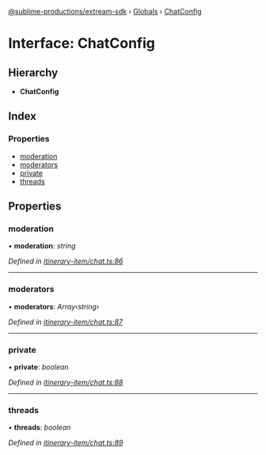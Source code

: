 [@sublime-productions/extream-sdk](../README.md) › [Globals](../globals.md) › [ChatConfig](chatconfig.md)

# Interface: ChatConfig

## Hierarchy

* **ChatConfig**

## Index

### Properties

* [moderation](chatconfig.md#moderation)
* [moderators](chatconfig.md#moderators)
* [private](chatconfig.md#private)
* [threads](chatconfig.md#threads)

## Properties

###  moderation

• **moderation**: *string*

*Defined in [itinerary-item/chat.ts:86](https://github.com/Extream-SaaS/ex-sdk/blob/600cbb0/src/itinerary-item/chat.ts#L86)*

___

###  moderators

• **moderators**: *Array‹string›*

*Defined in [itinerary-item/chat.ts:87](https://github.com/Extream-SaaS/ex-sdk/blob/600cbb0/src/itinerary-item/chat.ts#L87)*

___

###  private

• **private**: *boolean*

*Defined in [itinerary-item/chat.ts:88](https://github.com/Extream-SaaS/ex-sdk/blob/600cbb0/src/itinerary-item/chat.ts#L88)*

___

###  threads

• **threads**: *boolean*

*Defined in [itinerary-item/chat.ts:89](https://github.com/Extream-SaaS/ex-sdk/blob/600cbb0/src/itinerary-item/chat.ts#L89)*
